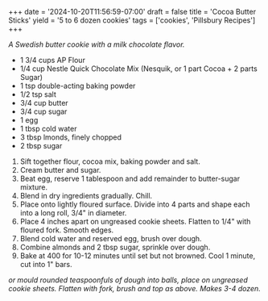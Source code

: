 +++
date = '2024-10-20T11:56:59-07:00'
draft = false
title = 'Cocoa Butter Sticks'
yield = '5 to 6 dozen cookies'
tags = ['cookies', 'Pillsbury Recipes']
+++

_A Swedish butter cookie with a milk chocolate flavor._

* 1 3/4 cups AP Flour
* 1/4 cup Nestle Quick Chocolate Mix (Nesquik, or 1 part Cocoa + 2 parts Sugar)
* 1 tsp double-acting baking powder
* 1/2 tsp salt
* 3/4 cup butter
* 3/4 cup sugar
* 1 egg
* 1 tbsp cold water
* 3 tbsp lmonds, finely chopped
* 2 tbsp sugar

1. Sift together flour, cocoa mix, baking powder and salt.
2. Cream butter and sugar.
3. Beat egg, reserve 1 tablespoon and add remainder to butter-sugar mixture.
4. Blend in dry ingredients gradually. Chill.
5. Place onto lightly floured surface. Divide into 4 parts and shape each into a long roll, 3/4" in diameter. 
6. Place 4 inches apart on ungreased cookie sheets. Flatten to 1/4" with floured fork. Smooth edges.
7. Blend cold water and reserved egg, brush over dough.
8. Combine almonds and 2 tbsp sugar, sprinkle over dough.
9. Bake at 400 for 10-12 minutes until set but not browned. Cool 1 minute, cut into 1" bars.

_or mould rounded teaspoonfuls of dough into balls, place on ungreased cookie sheets. Flatten with fork, brush and top as above. Makes 3-4 dozen._